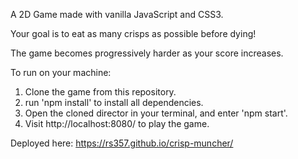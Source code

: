 A 2D Game made with vanilla JavaScript and CSS3. 

Your goal is to eat as many crisps as possible before dying! 

The game becomes progressively harder as your score increases.

To run on your machine: 

1) Clone the game from this repository.
2) run 'npm install' to install all dependencies.
2) Open the cloned director in your terminal, and enter 'npm start'.
3) Visit http://localhost:8080/ to play the game.

Deployed here: https://rs357.github.io/crisp-muncher/
